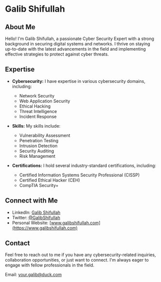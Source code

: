 # Galib Shifullah

## About Me

Hello! I'm Galib Shifullah, a passionate Cyber Security Expert with a strong background in securing digital systems and networks. I thrive on staying up-to-date with the latest advancements in the field and implementing effective strategies to protect against cyber threats.



## Expertise

- **Cybersecurity:** I have expertise in various cybersecurity domains, including:
  - Network Security
  - Web Application Security
  - Ethical Hacking
  - Threat Intelligence
  - Incident Response

- **Skills:** My skills include:
  - Vulnerability Assessment
  - Penetration Testing
  - Intrusion Detection
  - Security Auditing
  - Risk Management

- **Certifications:** I hold several industry-standard certifications, including:
  - Certified Information Systems Security Professional (CISSP)
  - Certified Ethical Hacker (CEH)
  - CompTIA Security+

## Connect with Me

- LinkedIn: [Galib Shifullah](https://www.linkedin.com/dukesec/)
- Twitter: [@GalibShifullah](https://twitter.com/dukesec)
- Personal Website: [www.galibshifullah.com](https://www.galibshifullah.com)


## Contact

Feel free to reach out to me if you have any cybersecurity-related inquiries, collaboration opportunities, or just want to connect. I'm always eager to engage with fellow professionals in the field.

Email: your.galib@duck.com
